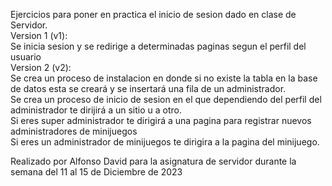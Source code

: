 Ejercicios para poner en practica el inicio de sesion dado en clase de Servidor.  
Version 1 (v1):  
Se inicia sesion y se redirige a determinadas paginas segun el perfil del usuario  
Version 2 (v2):  
Se crea un proceso de instalacion en donde si no existe la tabla en la base de datos esta se creará y se insertará una fila de un administrador.  
Se crea un proceso de inicio de sesion en el que dependiendo del perfil del administrador te dirijirá a un sitio u a otro.  
Si eres super administrador te dirigirá a una pagina para registrar nuevos administradores de minijuegos  
Si eres un administrador de minijuegos te dirigira a la pagina del minijuego.  

Realizado por Alfonso David para la asignatura de servidor durante la semana del 11 al 15 de Diciembre de 2023